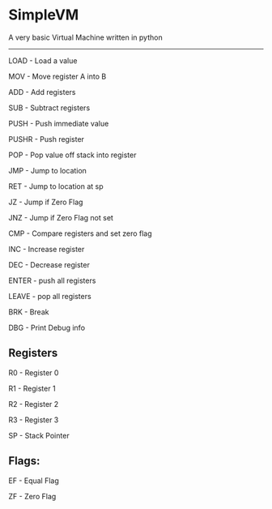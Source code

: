 # SimpleVM

A very basic Virtual Machine written in python

---
LOAD - Load a value

MOV - Move register A into B

ADD - Add registers

SUB - Subtract registers

PUSH - Push immediate value

PUSHR - Push register

POP - Pop value off stack into register

JMP - Jump to location

RET - Jump to location at sp

JZ - Jump if Zero Flag

JNZ - Jump if Zero Flag not set

CMP - Compare registers and set zero flag

INC - Increase register

DEC - Decrease register

ENTER - push all registers

LEAVE - pop all registers

BRK - Break

DBG - Print Debug info

Registers
----
R0 - Register 0

R1 - Register 1

R2 - Register 2

R3 - Register 3

SP - Stack Pointer



Flags:
-------
EF - Equal Flag

ZF - Zero Flag
